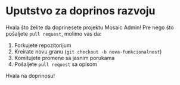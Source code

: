 # Uputstvo za doprinos razvoju

Hvala što želite da doprinesete projektu Mosaic Admin! Pre nego što pošaljete `pull request`, molimo vas da:

1. Forkujete repozitorijum
2. Kreirate novu granu (`git checkout -b nova-funkcionalnost`)
3. Komitujete promene sa jasnim porukama
4. Pošaljete `pull request` sa opisom

Hvala na doprinosu!
